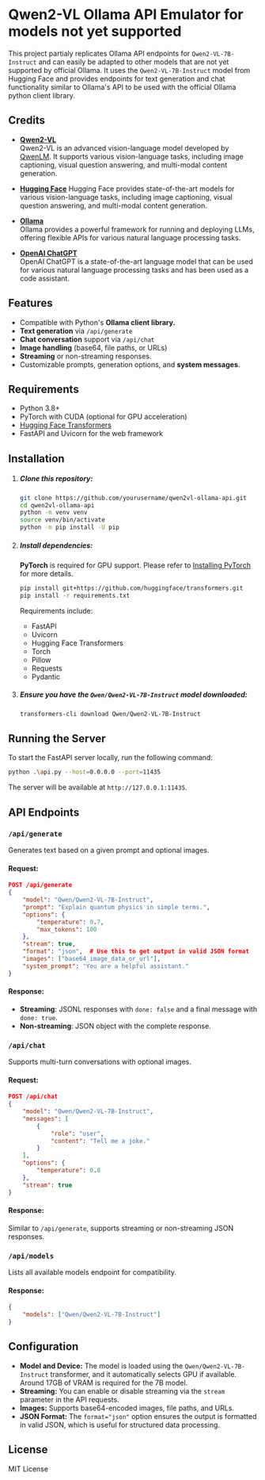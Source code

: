 # Qwen2-VL Ollama API Emulator for models not yet supported

This project partialy replicates Ollama API endpoints for `Qwen2-VL-7B-Instruct` and can easily be adapted to other models that are not yet supported by official Ollama. It uses the `Qwen2-VL-7B-Instruct` model from Hugging Face and provides endpoints for text generation and chat functionality similar to Ollama's API to be used with the official Ollama python client library.

## Credits

- **[Qwen2-VL](https://github.com/QwenLM/Qwen2-VL)**  
  Qwen2-VL is an advanced vision-language model developed by [QwenLM](https://github.com/QwenLM). It supports various vision-language tasks, including image captioning, visual question answering, and multi-modal content generation.

- **[Hugging Face](https://huggingface.co/Qwen/Qwen2-VL-7B-Instruct)**
  Hugging Face provides state-of-the-art models for various vision-language tasks, including image captioning, visual question answering, and multi-modal content generation.

- **[Ollama](https://ollama.com/)**  
  Ollama provides a powerful framework for running and deploying LLMs, offering flexible APIs for various natural language processing tasks.

- **[OpenAI ChatGPT](https://chatgpt.com/)**  
  OpenAI ChatGPT is a state-of-the-art language model that can be used for various natural language processing tasks and has been used as a code assistant.

## Features

- Compatible with Python's **Ollama client library.**
- **Text generation** via `/api/generate`
- **Chat conversation** support via `/api/chat`
- **Image handling** (base64, file paths, or URLs)
- **Streaming** or non-streaming responses.
- Customizable prompts, generation options, and **system messages**.

## Requirements

- Python 3.8+
- PyTorch with CUDA (optional for GPU acceleration)
- [Hugging Face Transformers](https://github.com/huggingface/transformers)
- FastAPI and Uvicorn for the web framework

## Installation

1. ##### Clone this repository:

   ```bash
   git clone https://github.com/yourusername/qwen2vl-ollama-api.git
   cd qwen2vl-ollama-api
   python -m venv venv
   source venv/bin/activate
   python -m pip install -U pip
   ```

2. ##### Install dependencies:

   **PyTorch** is required for GPU support.
   Please refer to [Installing PyTorch](https://pytorch.org/get-started/locally/) for more details.

   ```bash
   pip install git+https://github.com/huggingface/transformers.git
   pip install -r requirements.txt
   ```
   
   Requirements include:
   - FastAPI
   - Uvicorn
   - Hugging Face Transformers
   - Torch
   - Pillow
   - Requests
   - Pydantic

3. ##### Ensure you have the `Qwen/Qwen2-VL-7B-Instruct` model downloaded:

   ```bash
   transformers-cli download Qwen/Qwen2-VL-7B-Instruct
   ```

## Running the Server

To start the FastAPI server locally, run the following command:

```bash
python .\api.py --host=0.0.0.0 --port=11435
```

The server will be available at `http://127.0.0.1:11435`.

## API Endpoints

### `/api/generate`

Generates text based on a given prompt and optional images.

#### Request:

```json
POST /api/generate
{
    "model": "Qwen/Qwen2-VL-7B-Instruct",
    "prompt": "Explain quantum physics in simple terms.",
    "options": {
        "temperature": 0.7,
        "max_tokens": 100
    },
    "stream": true,
    "format": "json",  # Use this to get output in valid JSON format
    "images": ["base64_image_data_or_url"],
    "system_prompt": "You are a helpful assistant."
}
```

#### Response:

- **Streaming**: JSONL responses with `done: false` and a final message with `done: true`.
- **Non-streaming**: JSON object with the complete response.

### `/api/chat`

Supports multi-turn conversations with optional images.

#### Request:

```json
POST /api/chat
{
    "model": "Qwen/Qwen2-VL-7B-Instruct",
    "messages": [
        {
            "role": "user",
            "content": "Tell me a joke."
        }
    ],
    "options": {
        "temperature": 0.8
    },
    "stream": true
}
```

#### Response:

Similar to `/api/generate`, supports streaming or non-streaming JSON responses.

### `/api/models`

Lists all available models endpoint for compatibility.

#### Response:

```json
{
    "models": ["Qwen/Qwen2-VL-7B-Instruct"]
}
```

## Configuration

- **Model and Device:** The model is loaded using the `Qwen/Qwen2-VL-7B-Instruct` transformer, and it automatically selects GPU if available. Around 17GB of VRAM is required for the 7B model.
- **Streaming:** You can enable or disable streaming via the `stream` parameter in the API requests.
- **Images:** Supports base64-encoded images, file paths, and URLs.
- **JSON Format:** The `format="json"` option ensures the output is formatted in valid JSON, which is useful for structured data processing.

## License

MIT License


